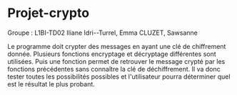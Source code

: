 # Projet-crypto
Groupe : L1BI-TD02
Iliane Idri--Turrel,
Emma CLUZET,
Sawsanne 

Le programme doit crypter des messages en ayant une clé de chiffrement donnée. Plusieurs fonctions encryptage et décryptage différentes sont utilisées. Puis une fonction permet de retrouver le message crypté par les fonctions précédentes sans connaître la clé de déchiffrement. Il va donc tester toutes les possibilités possibles et l'utilisateur pourra déterminer quel est le résultat le plus probant.
